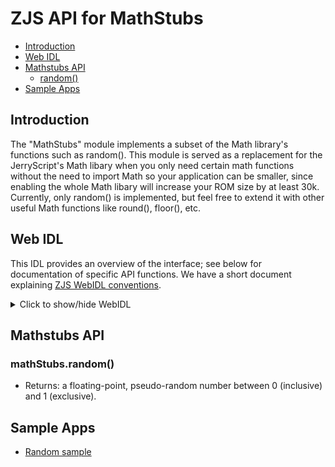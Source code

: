 ZJS API for MathStubs
========================

* [Introduction](#introduction)
* [Web IDL](#web-idl)
* [Mathstubs API](#mathstubs-api)
  * [random()](#random)
* [Sample Apps](#sample-apps)

Introduction
------------
The "MathStubs" module implements a subset of the Math library's functions such
as random().  This module is served as a replacement for the JerryScript's Math
libary when you only need certain math functions without the need to import
Math so your application can be smaller, since enabling the whole Math
libary will increase your ROM size by at least 30k.  Currently, only random()
is implemented, but feel free to extend it with other useful Math functions like
round(), floor(), etc.

Web IDL
-------
This IDL provides an overview of the interface; see below for documentation of
specific API functions.  We have a short document explaining [ZJS WebIDL conventions](Notes_on_WebIDL.md).

<details>
<summary> Click to show/hide WebIDL</summary>
<pre>// require returns a MathStubs object
// var mathStubs = require('mathstubs');
[ReturnFromRequire]
interface MathStubs {
double MathStubs.random();
};
</pre>
</details>

Mathstubs API
-----------------
### mathStubs.random()
* Returns: a floating-point, pseudo-random number between 0 (inclusive) and 1 (exclusive).

Sample Apps
-----------
* [Random sample](../samples/Random.js)
